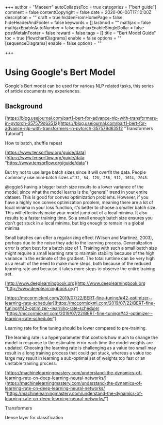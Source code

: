 +++
author = "Maoserr"
autoCollapseToc = true
categories = ["bert guide"]
comment = false
contentCopyright = false
date = 2020-06-06T17:10:00Z
description = ""
draft = true
hiddenFromHomePage = false
hideHeaderAndFooter = false
keywords = []
lastmod = ""
mathjax = false
mathjaxEnableAutoNumber = false
mathjaxEnableSingleDollar = false
postMetaInFooter = false
reward = false
tags = []
title = "Bert Model Guide"
toc = true
[flowchartDiagrams]
enable = false
options = ""
[sequenceDiagrams]
enable = false
options = ""

+++
# Using Google's Bert Model

Google's Bert model can be used for various NLP related tasks, this series of article documents my experiences.

## Background

[https://blog.usejournal.com/part1-bert-for-advance-nlp-with-transformers-in-pytorch-357579d63512](https://blog.usejournal.com/part1-bert-for-advance-nlp-with-transformers-in-pytorch-357579d63512 "Transformers Tutorial")

How to batch, shuffle repeat

[https://www.tensorflow.org/guide/data](https://www.tensorflow.org/guide/data "https://www.tensorflow.org/guide/data")

But try not to use large batch sizes since it will overfit the data. People commonly use mini-batch sizes of `32, 64, 128, 256, 512, 1024, 2048`.

@eggie5 having a bigger batch size results to a lower variance of the model, since what the model learns is the "general" trend in your entire dataset. This is good for convex optimization problems. However, if you have a highly non convex optimization problem, meaning there are a lot of local minima in your loss function, it's better to choose a smaller batch size. This will effectively make your model jump out of a local minima. It also results to a faster training time. So a small enough batch size ensures you don't get stuck in a local minima, but big enough to remain in a global minima

Small batches can offer a regularizing effect (Wilson and Martinez, 2003), perhaps due to the noise they add to the learning process. Generalization error is often best for a batch size of 1. Training with such a small batch size might require a small learning rate to maintain stability because of the high variance in the estimate of the gradient. The total runtime can be very high as a result of the need to make more steps, both because of the reduced learning rate and because it takes more steps to observe the entire training set.

[http://www.deeplearningbook.org](http://www.deeplearningbook.org "http://www.deeplearningbook.org")

[https://mccormickml.com/2019/07/22/BERT-fine-tuning/#42-optimizer--learning-rate-scheduler](https://mccormickml.com/2019/07/22/BERT-fine-tuning/#42-optimizer--learning-rate-scheduler "https://mccormickml.com/2019/07/22/BERT-fine-tuning/#42-optimizer--learning-rate-scheduler")

Learning rate for fine tuning should be lower compared to pre-training.

The learning rate is a hyperparameter that controls how much to change the model in response to the estimated error each time the model weights are updated. Choosing the learning rate is challenging as a value too small may result in a long training process that could get stuck, whereas a value too large may result in learning a sub-optimal set of weights too fast or an unstable training process.

[https://machinelearningmastery.com/understand-the-dynamics-of-learning-rate-on-deep-learning-neural-networks/](https://machinelearningmastery.com/understand-the-dynamics-of-learning-rate-on-deep-learning-neural-networks/ "https://machinelearningmastery.com/understand-the-dynamics-of-learning-rate-on-deep-learning-neural-networks/")

Transformers

Dense layer for classification